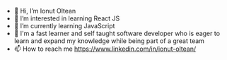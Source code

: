 - 👋 Hi, I’m Ionut Oltean
- 👀 I’m interested in learning React JS
- 🌱 I’m currently learning JavaScript
- 💞️ I'm a fast learner and self taught software developer who is eager to learn and expand my knowledge while being part of a great team
- 📫 How to reach me https://www.linkedin.com/in/ionut-oltean/

<!---
replayzor/replayzor is a ✨ special ✨ repository because its `README.md` (this file) appears on your GitHub profile.
You can click the Preview link to take a look at your changes.
--->
